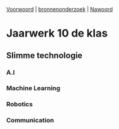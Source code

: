 [Voorwoord](Voorwoord.md) | [bronnenonderzoek](Bronnenonderzoek.md) | [Nawoord](Nawoord.md)


# Jaarwerk 10 de klas
## Slimme technologie

### A.I

### Machine Learning

### Robotics

### Communication


